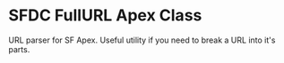 # SFDC FullURL Apex Class

URL parser for SF Apex. Useful utility if you need to break a URL into it's parts. 
